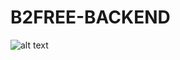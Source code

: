 # B2FREE-BACKEND

![alt text](http://file:///Users/antoniovuono/Desktop/Captura%20de%20Tela%202021-02-19%20a%CC%80s%2014.52.57.png)
